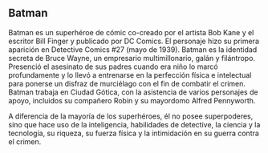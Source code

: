 ## Batman 
Batman es un superhéroe de cómic co-creado por el artista Bob Kane y el escritor Bill Finger y publicado por DC Comics. El personaje hizo su primera aparición en Detective Comics #27 (mayo de 1939). Batman es la identidad secreta de Bruce Wayne, un empresario multimillonario, galán y filántropo. Presenció el asesinato de sus padres cuando era niño lo marcó profundamente y lo llevó a entrenarse en la perfección física e intelectual para ponerse un disfraz de murciélago con el fin de combatir el crimen. Batman trabaja en Ciudad Gótica, con la asistencia de varios personajes de apoyo, incluidos su compañero Robin y su mayordomo Alfred Pennyworth.

A diferencia de la mayoría de los superhéroes, él no posee superpoderes, sino que hace uso de la inteligencia, habilidades de detective, la ciencia y la tecnología, su riqueza, su fuerza física y la intimidación en su guerra contra el crimen.
